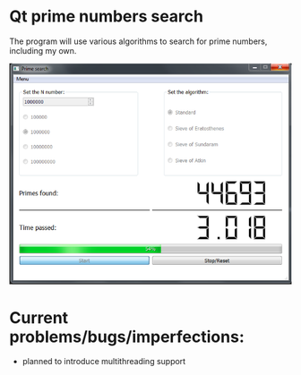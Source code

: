 # Qt prime numbers search
 The program will use various algorithms to search for prime numbers, including my own.  
 
 ![Image alt](https://github.com/vaedermakar255/Qt_prime_numbers_search/raw/master/image/image.PNG)
 
 # Current problems/bugs/imperfections:
 - planned to introduce multithreading support

